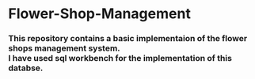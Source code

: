 # Flower-Shop-Management
<h3> This repository contains a basic implementaion of the flower shops management system. <br>
I have used sql workbench for the implementation of this databse. </h3>
